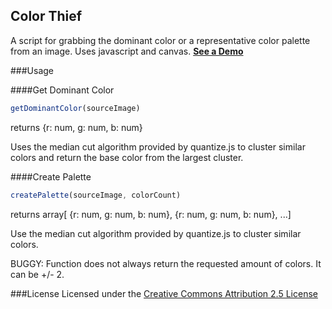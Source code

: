 ## Color Thief
A script for grabbing the dominant color or a representative color palette from an image. Uses javascript and canvas. [**See a Demo**](http://lokeshdhakar.com/projects/color-thief)

###Usage

####Get Dominant Color
```js
getDominantColor(sourceImage)
```
returns {r: num, g: num, b: num}

Uses the median cut algorithm provided by quantize.js to cluster similar
colors and return the base color from the largest cluster.

####Create Palette
```js
createPalette(sourceImage, colorCount)

```
returns array[ {r: num, g: num, b: num}, {r: num, g: num, b: num}, ...]

Use the median cut algorithm provided by quantize.js to cluster similar
colors.

BUGGY: Function does not always return the requested amount of colors. It can be +/- 2.

###License
Licensed under the [Creative Commons Attribution 2.5 License](http://creativecommons.org/licenses/by/2.5/)